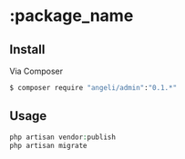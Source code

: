 # :package_name

## Install

Via Composer

``` bash
$ composer require "angeli/admin":"0.1.*"
```

## Usage

``` php
php artisan vendor:publish
php artisan migrate
```






